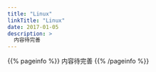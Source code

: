 ```yaml
---
title: "Linux"
linkTitle: "Linux"
date: 2017-01-05
description: >
  内容待完善
---
```


{{% pageinfo %}}
内容待完善
{{% /pageinfo %}}

